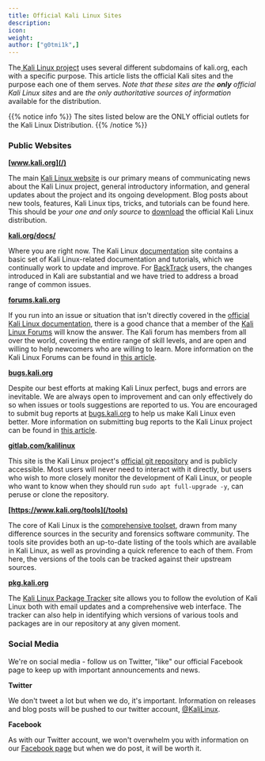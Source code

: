 ```yaml
---
title: Official Kali Linux Sites
description:
icon:
weight:
author: ["g0tmi1k",]
---
```


The[ Kali Linux project](/) uses several different subdomains of kali.org, each with a specific purpose. This article lists the official Kali sites and the purpose each one of them serves. _Note that these sites are the **only** official Kali Linux sites_ and are _the only authoritative sources of information_ available for the distribution.

{{% notice info %}}
The sites listed below are the ONLY official outlets for the Kali Linux Distribution.
{{% /notice %}}

### Public Websites

**[www.kali.org](/)**

The main [Kali Linux website](/) is our primary means of communicating news about the Kali Linux project, general introductory information, and general updates about the project and its ongoing development.
Blog posts about new tools, features, Kali Linux tips, tricks, and tutorials can be found here. This should be _your one and only source_ to [download](/downloads/) the official Kali Linux distribution.

**[kali.org/docs/](/docs/)**

Where you are right now. The Kali Linux [documentation](/docs/) site contains a basic set of Kali Linux-related documentation and tutorials, which we continually work to update and improve.
For [BackTrack](https://www.backtrack-linux.org/) users, the changes introduced in Kali are substantial and we have tried to address a broad range of common issues.

**[forums.kali.org](https://forums.kali.org/)**

If you run into an issue or situation that isn't directly covered in the [official Kali Linux documentation](/docs/), there is a good chance that a member of the [Kali Linux Forums](https://forums.kali.org/) will know the answer. The Kali forum has members from all over the world, covering the entire range of skill levels, and are open and willing to help newcomers who are willing to learn.
More information on the Kali Linux Forums can be found in [this article](/docs/community/kali-linux-community-forums/).

**[bugs.kali.org](https://bugs.kali.org/)**

Despite our best efforts at making Kali Linux perfect, bugs and errors are inevitable. We are always open to improvement and can only effectively do so when issues or tools suggestions are reported to us. You are encouraged to submit bug reports at [bugs.kali.org](https://bugs.kali.org/) to help us make Kali Linux even better.
More information on submitting bug reports to the Kali Linux project can be found in [this article](/docs/community/submitting-issues-kali-bug-tracker/).

**[gitlab.com/kalilinux](https://gitlab.com/kalilinux/)**

This site is the Kali Linux project's [official git repository](https://gitlab.com/kalilinux) and is publicly accessible. Most users will never need to interact with it directly, but users who wish to more closely monitor the development of Kali Linux, or people who want to know when they should run `sudo apt full-upgrade -y`, can peruse or clone the repository.

**[https://www.kali.org/tools](/tools)**

The core of Kali Linux is the [comprehensive toolset](/tools), drawn from many difference sources in the security and forensics software community. The tools site provides both an up-to-date listing of the tools which are available in Kali Linux, as well as provinding a quick reference to each of them. From here, the versions of the tools can be tracked against their upstream sources.

**[pkg.kali.org](https://pkg.kali.org/)**

The [Kali Linux Package Tracker](https://pkg.kali.org/) site allows you to follow the evolution of Kali Linux both with email updates and a comprehensive web interface. The tracker can also help in identifying which versions of various tools and packages are in our repository at any given moment.

### Social Media

We're on social media - follow us on Twitter, "like" our official Facebook page to keep up with important announcements and news.

**Twitter**

We don't tweet a lot but when we do, it's important. Information on releases and blog posts will be pushed to our twitter account, [@KaliLinux](https://twitter.com/kalilinux).

**Facebook**

As with our Twitter account, we won't overwhelm you with information on our [Facebook page](https://www.facebook.com/Kali-Linux) but when we do post, it will be worth it.
